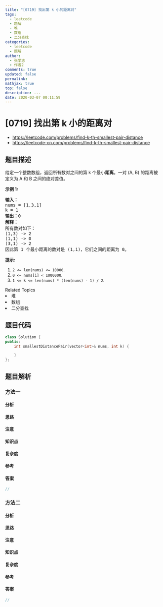 ```yaml
---
title: "[0719] 找出第 k 小的距离对"
tags:
  - leetcode
  - 题解
  - 堆
  - 数组
  - 二分查找
categories:
  - leetcode
  - 题解
author:
  - 张学志
  - 作者2
comments: true
updated: false
permalink:
mathjax: true
top: false
description: ...
date: 2020-03-07 00:11:59
---
```



# [0719] 找出第 k 小的距离对
* https://leetcode.com/problems/find-k-th-smallest-pair-distance
* https://leetcode-cn.com/problems/find-k-th-smallest-pair-distance


## 题目描述

<p>给定一个整数数组，返回所有数对之间的第 k 个最小<strong>距离</strong>。一对 (A, B) 的距离被定义为 A 和 B 之间的绝对差值。</p>

<p><strong>示例 1:</strong></p>

<pre>
<strong>输入：</strong>
nums = [1,3,1]
k = 1
<strong>输出：0</strong> 
<strong>解释：</strong>
所有数对如下：
(1,3) -&gt; 2
(1,1) -&gt; 0
(3,1) -&gt; 2
因此第 1 个最小距离的数对是 (1,1)，它们之间的距离为 0。
</pre>

<p><strong>提示:</strong></p>

<ol>
	<li><code>2 &lt;= len(nums) &lt;= 10000</code>.</li>
	<li><code>0 &lt;= nums[i] &lt; 1000000</code>.</li>
	<li><code>1 &lt;= k &lt;= len(nums) * (len(nums) - 1) / 2</code>.</li>
</ol>
<div><div>Related Topics</div><div><li>堆</li><li>数组</li><li>二分查找</li></div></div>


## 题目代码

```cpp
class Solution {
public:
    int smallestDistancePair(vector<int>& nums, int k) {

    }
};
```


## 题目解析


### 方法一

#### 分析

#### 思路

#### 注意

#### 知识点

#### 复杂度

#### 参考

#### 答案

```cpp
//
```


### 方法二

#### 分析

#### 思路

#### 注意

#### 知识点

#### 复杂度

#### 参考

#### 答案

```cpp
//
```


